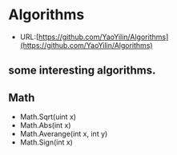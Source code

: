 # Algorithms
* URL:[https://github.com/YaoYilin/Algorithms](https://github.com/YaoYilin/Algorithms)

some interesting algorithms.
---

## Math
* Math.Sqrt(uint x)
* Math.Abs(int x)
* Math.Averange(int x, int y)
* Math.Sign(int x)